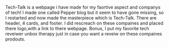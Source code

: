 Tech-Talk is a webpage i have made for my faortive aspect and companys of tech! I made one called Pepper blog but it 
seem to have gone missing, so I restarted and now made the masterpiece which is Tech-Talk. There are header, 4 cards,
and footer. I did rescreach on these compaines and placed there logo,with a link to there webpage. Bonus, I put my 
favorite tech reveiwer unbox therapy just in case you want a reveiw on these compaines prodouts.
